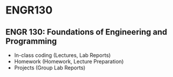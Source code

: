 # ENGR130
## ENGR 130: Foundations of Engineering and Programming
- In-class coding (Lectures, Lab Reports)
- Homework (Homework, Lecture Preparation)
- Projects (Group Lab Reports)
